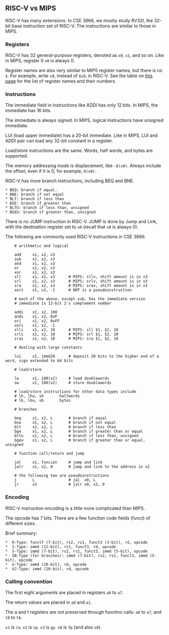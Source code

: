 ## RISC-V vs MIPS

RISC-V has many extensions. In CSE 3666, we mostly study RV32I, the 32-bit base
instruction set of RISC-V. The instructions are similar to those in MIPS.

### Registers

RISC-V has 32 general-purpose registers, denoted as `x0`, `x1`, and so on.
Like in MIPS, register 0 `x0` is always 0. 

Register names are also very similar to MIPS register names, but there is no
`$`.  For example, write `s0`, instead of `$s0`, in RISC-V.
See the table on [this page](rv-registers.md) for
the list of register names and their numbers.

### Instructions

The immediate field in instructions like ADDI has only 12 bits. In MIPS, the immediate has 16 bits.

The immediate is always signed. In MIPS, logical instructions have unsigned immediate.

LUI (load upper immediate) has a 20-bit immediate. Like in MIPS, LUI and ADDI pair can 
load any 32-bit constant in a register.

Load/store instructions are the same. Words, half words, and bytes are
supported.

The memory addressing mode is displacement, like `-8(s0)`. Always include 
the offset, even if it is 0, for example, `0(s0)`.

RISC-V has more branch instructions, including BEQ and BNE.

    * BEQ: branch if equal.
    * BNE: branch if not equal
    * BLT: branch if less than
    * BGE: branch if greater than
    * BLTU: branch if less than, unsigned
    * BGEU: branch if greater than, unsigned

There is no JUMP instruction in RISC-V. JUMP is done by Jump and Link, 
with the destination register set to `x0` (recall that `x0` is always 0).

The following are commonly used RISC-V instructions in CSE 3666.

```
    # arithmetic and logical

    add     x1, x2, x3
    sub     x1, x2, x3
    and     x1, x2, x3
    or      x1, x2, x3
    xor     x1, x2, x3
    sll     x1, x2, x3      # MIPS: sllv, shift amount is in x3
    srl     x1, x2, x3      # MIPS: srlv, shift amount is in x3
    sra     x1, x2, x3      # MIPS: srav, shift amount is in x3
    xori    x1, x2, -1      # NOT is a pseudoinstruction 
   
    # each of the above, except sub, has the immediate version 
    # immediate is 12-bit 2's complement number

    addi    x1, x2, 100     
    andi    x1, x2, 0xF
    ori     x1, x2, 0xFF 
    xori    x1, x2, -1      
    slli    x1, x2, 10      # MIPS: sll $1, $2, 10 
    srli    x1, x2, 10      # MIPS: srl $1, $2, 10 
    srai    x1, x2, 10      # MIPS: sra $1, $2, 10 

    # dealing with large constants

    lui     x1, immd20      # deposit 20 bits to the higher end of a word, sign extended to 64 bits

    # load/store

    lw      x1, 100(x2)     # load doublewords
    sw      x1, 100(x2)     # store doublewords

    # load/store instructions for other data types include
    # lh, lhu, sh       halfwords
    # lb, lbu, sb       bytes

    # branches

    beq     x1, x2, L       # branch if equal
    bne     x1, x2, L       # branch if not equal
    blt     x1, x2, L       # branch if less than 
    bge     x1, x2, L       # branch if greater than or equal
    bltu    x1, x2, L       # branch if less than, unsigned
    bgeu    x1, x2, L       # branch if greater than or equal, unsigned

    # function call/return and jump

    jal     x1, funcion     # jump and link
    jalr    x1, x2, 0       # jump and link to the address in x2

    # the following two are pseudoinstructions
    j       L               # jal  x0, L
    jr      x2              # jalr x0, x2, 0
```

### Encoding

RISC-V instruction encoding is a little more complicated than MIPS.

The opcode has 7 bits. There are a few function code fields (funct) of different sizes.

Brief summary: 

    *  R-Type: funct7 (7-bit), rs2, rs1, funct3 (3-bit), rd, opcode
    *  I-Type: immd (12-bit), rs1, funct3, rd, opcode
    *  S-Type: immd (7-bit), rs2, rs1, funct3, immd (5-bit), opcode
    *  SB-Type (for branches): immd (7-bit), rs2, rs1, funct3, immd (5-bit), opcode
    *  U-Type: immd (20-bit), rd, opcode
    *  UJ-Type: immd (20-bit), rd, opcode

### Calling convention

The first eight arguments are placed in registers `a0` to `a7`.

The return values are placed in `a0` and `a1`.

The a and t registers are not preserved through functino calls:
`a0` to `a7`, and `t0` to `t6`.

`x1` is `ra`.
`x2` is `sp`.
`x3` is `gp`.
`x8` is `fp` (and also `s0`).

